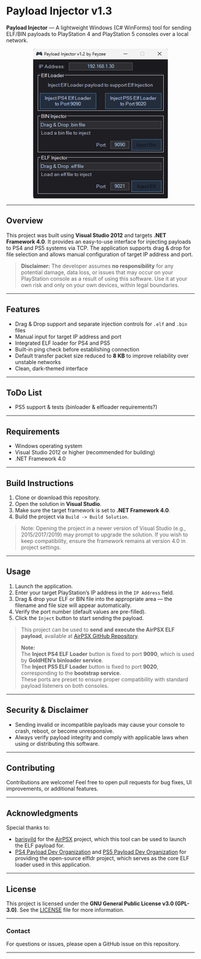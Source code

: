 # Payload Injector v1.3

**Payload Injector** — A lightweight Windows (C# WinForms) tool for sending ELF/BIN payloads to PlayStation 4 and PlayStation 5 consoles over a local network.

<p align="center">
  <img src="PayloadInjector/payload_injector.png" alt="Payload_Injector" width="360" height="400"/>
</p>

---

## Overview

This project was built using **Visual Studio 2012** and targets **.NET Framework 4.0**. It provides an easy-to-use interface for injecting payloads to PS4 and PS5 systems via TCP. The application supports drag & drop for file selection and allows manual configuration of target IP address and port.

> **Disclaimer:** The developer assumes **no responsibility** for any potential damage, data loss, or issues that may occur on your PlayStation console as a result of using this software. Use it at your own risk and only on your own devices, within legal boundaries.

---

## Features

* Drag & Drop support and separate injection controls for `.elf` and `.bin` files
* Manual input for target IP address and port
* Integrated ELF loader for PS4 and PS5
* Built-in ping check before establishing connection
* Default transfer packet size reduced to **8 KB** to improve reliability over unstable networks
* Clean, dark-themed interface

---

## ToDo List

* PS5 support & tests (binloader & elfloader requirements?)

---

## Requirements

* Windows operating system
* Visual Studio 2012 or higher (recommended for building)
* .NET Framework 4.0

---

## Build Instructions

1. Clone or download this repository.
2. Open the solution in **Visual Studio**.
3. Make sure the target framework is set to **.NET Framework 4.0**.
4. Build the project via `Build -> Build Solution`.

> Note: Opening the project in a newer version of Visual Studio (e.g., 2015/2017/2019) may prompt to upgrade the solution. If you wish to keep compatibility, ensure the framework remains at version 4.0 in project settings.

---

## Usage

1. Launch the application.
2. Enter your target PlayStation’s IP address in the `IP Address` field.
3. Drag & drop your ELF or BIN file into the appropriate area — the filename and file size will appear automatically.
4. Verify the port number (default values are pre-filled).
5. Click the `Inject` button to start sending the payload.

> This project can be used to **send and execute the AirPSX ELF payload**, available at [AirPSX GitHub Repository](https://github.com/barisyild/airpsx).
>
> **Note:**  
> The **Inject PS4 ELF Loader** button is fixed to port **9090**, which is used by **GoldHEN’s binloader service**.  
> The **Inject PS5 ELF Loader** button is fixed to port **9020**, corresponding to the **bootstrap service**.  
> These ports are preset to ensure proper compatibility with standard payload listeners on both consoles.

---

## Security & Disclaimer

* Sending invalid or incompatible payloads may cause your console to crash, reboot, or become unresponsive.
* Always verify payload integrity and comply with applicable laws when using or distributing this software.

---

## Contributing

Contributions are welcome! Feel free to open pull requests for bug fixes, UI improvements, or additional features.

---

## Acknowledgments

Special thanks to:

* [barisyild](https://github.com/barisyild) for the [AirPSX](https://github.com/barisyild/airpsx) project, which this tool can be used to launch the ELF payload for.
* [PS4 Payload Dev Organization](https://github.com/ps4-payload-dev) and [PS5 Payload Dev Organization](https://github.com/ps5-payload-dev) for providing the open-source elfldr project, which serves as the core ELF loader used in this application.

---

## License

This project is licensed under the **GNU General Public License v3.0 (GPL-3.0)**.
See the [LICENSE](LICENSE) file for more information.

---

### Contact

For questions or issues, please open a GitHub issue on this repository.

---
